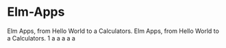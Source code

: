 # Elm-Apps
Elm Apps, from Hello World to a Calculators.
Elm Apps, from Hello World to a Calculators.
1
a
a
a
a
a
